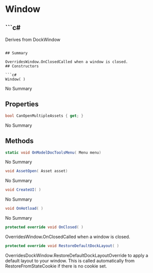 # Window

## ```c#
Derives from DockWindow
```

## Summary

OverridesWindow.OnClosedCalled when a window is closed.
## Constructors

```c#
Window( ) 
```
No Summary
## Properties

```c#
bool CanOpenMultipleAssets { get; } 
```
No Summary
## Methods

```c#
static void OnModelDocToolsMenu( Menu menu) 
```
No Summary
```c#
void AssetOpen( Asset asset) 
```
No Summary
```c#
void CreateUI( ) 
```
No Summary
```c#
void OnHotload( ) 
```
No Summary
```c#
protected override void OnClosed( ) 
```
OverridesWindow.OnClosedCalled when a window is closed.
```c#
protected override void RestoreDefaultDockLayout( ) 
```
OverridesDockWindow.RestoreDefaultDockLayoutOverride to apply a default layout to your window. This is called automatically from
RestoreFromStateCookie if there is no cookie set.
